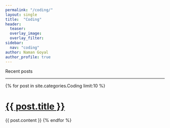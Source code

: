 ```yaml
---
permalink: "/coding/"
layout: single
title:  "Coding"
header:
  teaser: 
  overlay_image: 
  overlay_filter: 
sidebar:
  nav: "coding"
author: Naman Goyal
author_profile: true
---
```

Recent posts
<hr>
{% for post in site.categories.Coding limit:10 %}
    <h1> <a href="{{ post.url }}">{{ post.title }}</a></h1>
    {{ post.content }}
{% endfor %}
